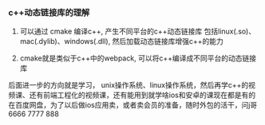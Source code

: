 ### c++动态链接库的理解

1. 可以通过 cmake 编译c++, 产生不同平台的c++动态链接库 包括linux(.so)、mac(.dylib)、windows(.dll), 然后加载动态链接库增强c++的能力

2. cmake就是类似于c++中的webpack, 可以将c++编译成不同平台的动态链接库



后面进一步的方向就是学习， unix操作系统、linux操作系统，然后再学c++的视频课、还有前端工程化的视频课，还有能用到就学啥ios和安卓的课现在都是有的在百度网盘，为了以后做ios应用卖，或者卖会员的准备，随时外包的活干，问j哥 6666 7777 888